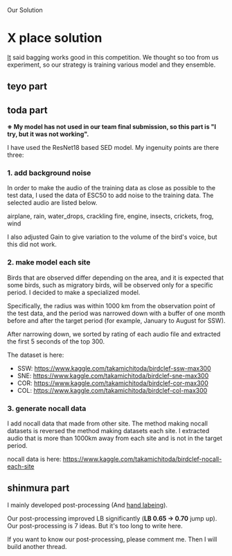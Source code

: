 Our Solution

# X place solution

[It](https://www.kaggle.com/c/birdclef-2021/discussion/233454) said bagging works good in this competition.
We thought so too from us experiment, so our strategy is training various model and they ensemble.

## teyo  part

## toda part

**※ My model has not used in our team final submission, so this part is "I try, but it was not working".**

I have used the ResNet18 based SED model.
My ingenuity points are there three:

### 1. add background noise 

In order to make the audio of the training data as close as possible to the test data, I used the data of ESC50 to add noise to the training data. The selected audio are listed below.

airplane, rain, water_drops, crackling fire, engine, insects, crickets, frog, wind

I also adjusted Gain to give variation to the volume of the bird's voice, but this did not work.

### 2. make model each site

Birds that are observed differ depending on the area, and it is expected that some birds, such as migratory birds, will be observed only for a specific period. I decided to make a specialized model.

Specifically, the radius was within 1000 km from the observation point of the test data, and the period was narrowed down with a buffer of one month before and after the target period (for example, January to August for SSW).

After narrowing down, we sorted by rating of each audio file and extracted the first 5 seconds of the top 300.

The dataset is here:
- SSW: https://www.kaggle.com/takamichitoda/birdclef-ssw-max300
- SNE: https://www.kaggle.com/takamichitoda/birdclef-sne-max300
- COR: https://www.kaggle.com/takamichitoda/birdclef-cor-max300
- COL: https://www.kaggle.com/takamichitoda/birdclef-col-max300

### 3. generate nocall data

I add nocall data that made from other site.
The method making nocall datasets is reversed the method making datasets each site.
I extracted audio that is more than 1000km away from each site and is not in the target period.

nocall data is here: https://www.kaggle.com/takamichitoda/birdclef-nocall-each-site


## shinmura part
I mainly developed post-processing (And [hand labeing](https://www.kaggle.com/c/birdclef-2021/discussion/239911)).  

Our post-processing improved LB significantly (**LB 0.65 -> 0.70** jump up).  
Our post-processing is 7 ideas. But it's too long to write here.

If you want to know our post-processing, please comment me.
Then I will build another thread.
